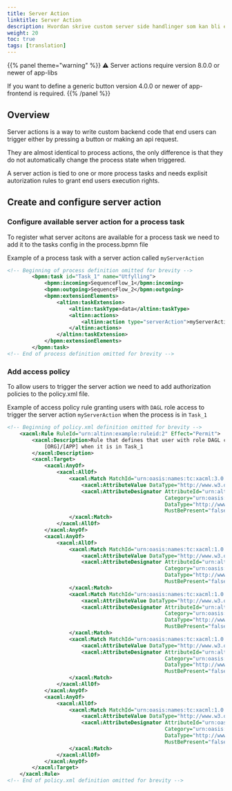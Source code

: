 ```yaml
---
title: Server Action
linktitle: Server Action
description: Hvordan skrive custom server side handlinger som kan bli exekvert enten av en API-bruker eller via en Generic button
weight: 20
toc: true
tags: [translation]
---
```



{{% panel theme="warning" %}}
⚠️ Server actions require version 8.0.0 or newer of app-libs

If you want to define a generic button version 4.0.0 or newer of app-frontend is required.
{{% /panel %}}

## Overview

Server actions is a way to write custom backend code that end users can trigger either by pressing a button or making an api request.

They are almost identical to process actions, the only difference is that they do not automatically change the process state when triggered.

A server action is tied to one or more process tasks and needs explisit autorization rules to grant end users execution rights.

## Create and configure server action

### Configure available server action for a process task

To register what server acitons are available for a process task we need to add it to the tasks config in the process.bpmn file

Example of a process task with a server action called `myServerAction`

```xml
<!-- Beginning of process definition omitted for brevity -->
        <bpmn:task id="Task_1" name="Utfylling">
            <bpmn:incoming>SequenceFlow_1</bpmn:incoming>
            <bpmn:outgoing>SequenceFlow_2</bpmn:outgoing>
            <bpmn:extensionElements>
                <altinn:taskExtension>
                    <altinn:taskType>data</altinn:taskType>
                    <altinn:actions>
                        <altinn:action type="serverAction">myServerAction</altinn:action>
                    </altinn:actions>
                </altinn:taskExtension>
            </bpmn:extensionElements>
        </bpmn:task>
<!-- End of process definition omitted for brevity -->
```

### Add access policy

To allow users to trigger the server action we need to add authorization policies to the policy.xml file.

Example of access policy rule granting users with `DAGL` role access to trigger the server action `myServerAction` when the process is in `Task_1`

```xml
<!-- Beginning of policy.xml definition omitted for brevity -->
    <xacml:Rule RuleId="urn:altinn:example:ruleid:2" Effect="Permit">
        <xacml:Description>Rule that defines that user with role DAGL can execute myServerAction for
            [ORG]/[APP] when it is in Task_1
        </xacml:Description>
        <xacml:Target>
            <xacml:AnyOf>
                <xacml:AllOf>
                    <xacml:Match MatchId="urn:oasis:names:tc:xacml:3.0:function:string-equal-ignore-case">
                        <xacml:AttributeValue DataType="http://www.w3.org/2001/XMLSchema#string">DAGL</xacml:AttributeValue>
                        <xacml:AttributeDesignator AttributeId="urn:altinn:rolecode"
                                                   Category="urn:oasis:names:tc:xacml:1.0:subject-category:access-subject"
                                                   DataType="http://www.w3.org/2001/XMLSchema#string"
                                                   MustBePresent="false"/>
                    </xacml:Match>
                </xacml:AllOf>
            </xacml:AnyOf>
            <xacml:AnyOf>
                <xacml:AllOf>
                    <xacml:Match MatchId="urn:oasis:names:tc:xacml:1.0:function:string-equal">
                        <xacml:AttributeValue DataType="http://www.w3.org/2001/XMLSchema#string">[ORG]</xacml:AttributeValue>
                        <xacml:AttributeDesignator AttributeId="urn:altinn:org"
                                                   Category="urn:oasis:names:tc:xacml:3.0:attribute-category:resource"
                                                   DataType="http://www.w3.org/2001/XMLSchema#string"
                                                   MustBePresent="false"/>
                    </xacml:Match>
                    <xacml:Match MatchId="urn:oasis:names:tc:xacml:1.0:function:string-equal">
                        <xacml:AttributeValue DataType="http://www.w3.org/2001/XMLSchema#string">[APP]</xacml:AttributeValue>
                        <xacml:AttributeDesignator AttributeId="urn:altinn:app"
                                                   Category="urn:oasis:names:tc:xacml:3.0:attribute-category:resource"
                                                   DataType="http://www.w3.org/2001/XMLSchema#string"
                                                   MustBePresent="false"/>
                    </xacml:Match>
                    <xacml:Match MatchId="urn:oasis:names:tc:xacml:1.0:function:string-equal">
                        <xacml:AttributeValue DataType="http://www.w3.org/2001/XMLSchema#string">Task_1</xacml:AttributeValue>
                        <xacml:AttributeDesignator AttributeId="urn:altinn:task"
                                                   Category="urn:oasis:names:tc:xacml:3.0:attribute-category:resource"
                                                   DataType="http://www.w3.org/2001/XMLSchema#string"
                                                   MustBePresent="false"/>
                    </xacml:Match>
                </xacml:AllOf>
            </xacml:AnyOf>
            <xacml:AnyOf>
                <xacml:AllOf>
                    <xacml:Match MatchId="urn:oasis:names:tc:xacml:1.0:function:string-equal">
                        <xacml:AttributeValue DataType="http://www.w3.org/2001/XMLSchema#string">myServerAction</xacml:AttributeValue>
                        <xacml:AttributeDesignator AttributeId="urn:oasis:names:tc:xacml:1.0:action:action-id"
                                                   Category="urn:oasis:names:tc:xacml:3.0:attribute-category:action"
                                                   DataType="http://www.w3.org/2001/XMLSchema#string"
                                                   MustBePresent="false"/>
                    </xacml:Match>
                </xacml:AllOf>
            </xacml:AnyOf>
        </xacml:Target>
    </xacml:Rule>
<!-- End of policy.xml definition omitted for brevity -->
```